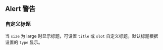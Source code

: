 <div class="demo-header">
<p class="overviewicon">
  <span class="wapi-ui-alert"/>
</p>

## Alert 警告

<nova-uxlink widget-name="Alert"></nova-uxlink>

</div>

### 自定义标题

当 `size` 为 large 时显示标题，可设置 `title` 或 `slot` 自定义标题。默认标题根据设置的 `type` 显示。

<demo-editor-mobilefirst link="alert/title.vue"></demo-editor-mobilefirst>

<br />

